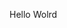 Hello Wolrd

























































































































































































































































































































































































































































































































































































































































































































































































































































































































































































































































































































































































































































































































































































































































































































































































































































































































































































































































































































































































































































































































































































































































































































































































































































































































































































































































































































































































































































































































































































































































































































































































































































































































































































































































































































































































































































































































































































































































































































































































































































































































































































































































































































































































































































































































































































































































































































































































































































































































































































































































































































































































































































































































































































































































































































































































































































































































































































































































